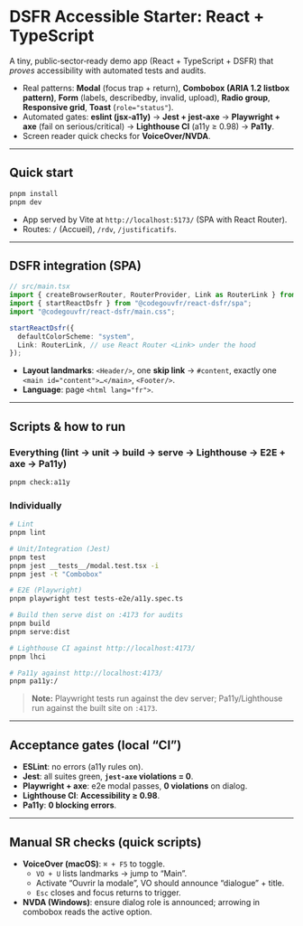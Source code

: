 
# DSFR Accessible Starter: React + TypeScript

A tiny, public‑sector‑ready demo app (React + TypeScript + DSFR) that *proves* accessibility with automated tests and audits.

- Real patterns: **Modal** (focus trap + return), **Combobox (ARIA 1.2 listbox pattern)**, **Form** (labels, describedby, invalid, upload), **Radio group**, **Responsive grid**, **Toast** (`role="status"`).
- Automated gates: **eslint (jsx‑a11y)** → **Jest + jest‑axe** → **Playwright + axe** (fail on serious/critical) → **Lighthouse CI** (a11y ≥ 0.98) → **Pa11y**.
- Screen reader quick checks for **VoiceOver/NVDA**.

---

## Quick start

```bash
pnpm install
pnpm dev
```

- App served by Vite at `http://localhost:5173/` (SPA with React Router).
- Routes: `/` (Accueil), `/rdv`, `/justificatifs`.

---



## DSFR integration (SPA)

```ts
// src/main.tsx
import { createBrowserRouter, RouterProvider, Link as RouterLink } from "react-router-dom";
import { startReactDsfr } from "@codegouvfr/react-dsfr/spa";
import "@codegouvfr/react-dsfr/main.css";

startReactDsfr({
  defaultColorScheme: "system",
  Link: RouterLink, // use React Router <Link> under the hood
});
```

- **Layout landmarks**: `<Header/>`, one **skip link** → `#content`, exactly one `<main id="content">…</main>`, `<Footer/>`.
- **Language**: page `<html lang="fr">`.

---


## Scripts & how to run

### Everything (lint → unit → build → serve → Lighthouse → E2E + axe → Pa11y)

```bash
pnpm check:a11y
```

### Individually

```bash
# Lint
pnpm lint

# Unit/Integration (Jest)
pnpm test
pnpm jest __tests__/modal.test.tsx -i
pnpm jest -t "Combobox"

# E2E (Playwright)
pnpm playwright test tests-e2e/a11y.spec.ts

# Build then serve dist on :4173 for audits
pnpm build
pnpm serve:dist

# Lighthouse CI against http://localhost:4173/
pnpm lhci

# Pa11y against http://localhost:4173/
pnpm pa11y:/
```

> **Note:** Playwright tests run against the dev server; Pa11y/Lighthouse run against the built site on `:4173`.

---

## Acceptance gates (local “CI”)

- **ESLint**: no errors (a11y rules on).
- **Jest**: all suites green, **`jest-axe` violations = 0**.
- **Playwright + axe**: e2e modal passes, **0 violations** on dialog.
- **Lighthouse CI**: **Accessibility ≥ 0.98**.
- **Pa11y**: **0 blocking errors**.

---

## Manual SR checks (quick scripts)

- **VoiceOver (macOS)**: `⌘ + F5` to toggle.
  - `VO + U` lists landmarks → jump to “Main”.
  - Activate “Ouvrir la modale”, VO should announce “dialogue” + title.
  - `Esc` closes and focus returns to trigger.
- **NVDA (Windows)**: ensure dialog role is announced; arrowing in combobox reads the active option.


